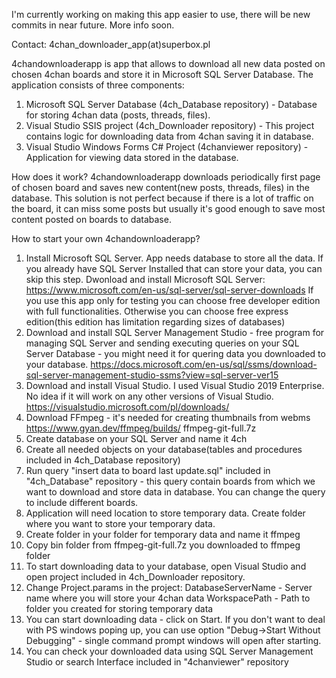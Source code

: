 I'm currently working on making this app easier to use, there will be new commits in near future. More info soon.

Contact: 4chan_downloader_app(at)superbox.pl

4chandownloaderapp is app that allows to download all new data posted on chosen 4chan boards and store it in Microsoft SQL Server Database. The application consists of three components:
1. Microsoft SQL Server Database (4ch_Database repository) - Database for storing 4chan data (posts, threads, files).
2. Visual Studio SSIS project (4ch_Downloader repository) - This project contains logic for downloading data from 4chan saving it in database.
3. Visual Studio Windows Forms C# Project (4chanviewer repository) - Application for viewing data stored in the database.

How does it work?
4chandownloaderapp downloads periodically first page of chosen board and saves new content(new posts, threads, files) in the database. This solution is not perfect because if there is a lot of traffic on the board, it can miss some posts but usually it's good enough to save most content posted on boards to database.

How to start your own  4chandownloaderapp?
1. Install Microsoft SQL Server.
App needs database to store all the data. If you already have SQL Server Installed that can store your data, you can skip this step. Dwonload and install Microsoft SQL Server:
https://www.microsoft.com/en-us/sql-server/sql-server-downloads
If you use this app only for testing you can choose free developer edition with full functionalities. Otherwise you can choose free express edition(this edition has limitation regarding sizes of databases)
2. Download and install SQL Server Management Studio - free program for managing SQL Server and sending executing queries on your SQL Server Database - you might need it for quering data you downloaded to your database.
https://docs.microsoft.com/en-us/sql/ssms/download-sql-server-management-studio-ssms?view=sql-server-ver15
3. Download and install Visual Studio. I used Visual Studio 2019 Enterprise. No idea if it will work on any other versions of Visual Studio.
https://visualstudio.microsoft.com/pl/downloads/
4. Download FFmpeg - it's needed for creating thumbnails from webms
https://www.gyan.dev/ffmpeg/builds/
ffmpeg-git-full.7z
5. Create database on your SQL Server and name it 4ch
6. Create all needed objects on your database(tables and procedures included in 4ch_Database repository)
7. Run query "insert data to board last update.sql" included in "4ch_Database" repository - this query contain boards from which we want to download and store data in database. You can change the query to include different boards.
8. Application will need location to store temporary data. Create folder where you want to store your temporary data.
9. Create folder in your folder for temporary data and name it ffmpeg 
10. Copy bin folder from ffmpeg-git-full.7z you downloaded to ffmpeg folder
11. To start downloading data to your database, open Visual Studio and open project included in 4ch_Downloader repository.
12. Change Project.params in the project:
DatabaseServerName - Server name where you will store your 4chan data
WorkspacePath - Path to folder you created for storing temporary data
13. You can start downloading data - click on Start. If you don't want to deal with PS windows poping up, you can use option "Debug->Start Without Debugging" - single command prompt windows will open after starting.
14. You can check your downloaded data using SQL Server Management Studio or search Interface included in "4chanviewer" repository
